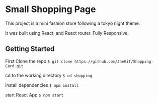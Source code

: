# Small Shopping Page

This project is a mini fashion store following a tokyo night theme.

It was built using React, and React router. Fully Responsive.

## Getting Started

First Clone the repo
`$ git clone https://github.com/JaeGif/Shopping-Card.git`

cd to the working directory
`$ cd shopping`

install dependencies
`$ npm install`

start React App
`$ npm start`
